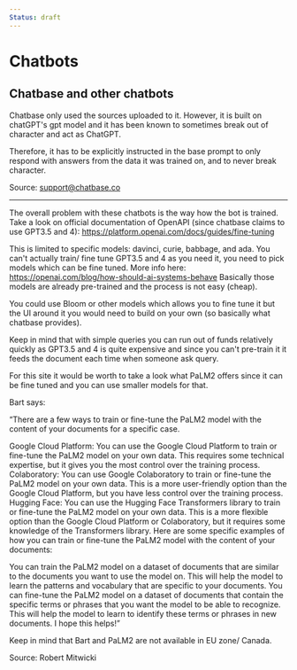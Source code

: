 ```yaml
---
Status: draft
---
```

# Chatbots

## Chatbase and other chatbots

Chatbase only used the sources uploaded to it. However, it is built on chatGPT's gpt model and it has been known to sometimes break out of character and act as ChatGPT.

Therefore, it has to be explicitly instructed in the base prompt to only respond with answers from the data it was trained on, and to never break character.

Source: support@chatbase.co

---

The overall problem with these chatbots is the way how the bot is trained. Take a look on official documentation of OpenAPI (since chatbase claims to use GPT3.5 and 4): https://platform.openai.com/docs/guides/fine-tuning

This is limited to specific models: davinci, curie, babbage, and ada. You can't actually train/ fine tune  GPT3.5 and 4 as you need it, you need to pick models which can be fine tuned. More info here: https://openai.com/blog/how-should-ai-systems-behave
Basically those models are already pre-trained and the process is not easy (cheap).

You could use Bloom or other models which allows you to fine tune it but the UI around it you would need to build on your own (so basically what chatbase provides).

Keep in mind that with simple queries you can run out of funds relatively quickly as GPT3.5 and 4 is quite expensive and since you can't pre-train it it feeds the document each time when someone ask query.

For this site it would be worth to take a look what PaLM2 offers since it can be fine tuned and you can use smaller models for that.

Bart says:

“There are a few ways to train or fine-tune the PaLM2 model with the content of your documents for a specific case.

Google Cloud Platform: You can use the Google Cloud Platform to train or fine-tune the PaLM2 model on your own data. This requires some technical expertise, but it gives you the most control over the training process.
Colaboratory: You can use Google Colaboratory to train or fine-tune the PaLM2 model on your own data. This is a more user-friendly option than the Google Cloud Platform, but you have less control over the training process.
Hugging Face: You can use the Hugging Face Transformers library to train or fine-tune the PaLM2 model on your own data. This is a more flexible option than the Google Cloud Platform or Colaboratory, but it requires some knowledge of the Transformers library.
Here are some specific examples of how you can train or fine-tune the PaLM2 model with the content of your documents:

You can train the PaLM2 model on a dataset of documents that are similar to the documents you want to use the model on. This will help the model to learn the patterns and vocabulary that are specific to your documents.
You can fine-tune the PaLM2 model on a dataset of documents that contain the specific terms or phrases that you want the model to be able to recognize. This will help the model to learn to identify these terms or phrases in new documents.
I hope this helps!”

Keep in mind that Bart and PaLM2 are not available in EU zone/ Canada.

Source: Robert Mitwicki


